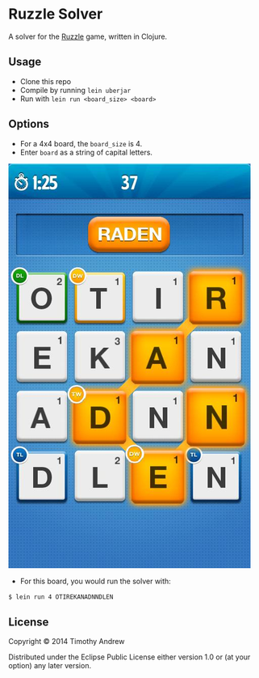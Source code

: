 # Ruzzle Solver

A solver for the [Ruzzle][1] game, written in Clojure.

## Usage

- Clone this repo
- Compile by running `lein uberjar`
- Run with `lein run <board_size> <board>`

## Options

- For a 4x4 board, the `board_size` is 4.
- Enter `board` as a string of capital letters.

![Example Ruzzle Board](https://raw.githubusercontent.com/timothyandrew/ruzzle-solver/master/resources/example.png)

- For this board, you would run the solver with:

```bash
$ lein run 4 OTIREKANADNNDLEN
```

## License

Copyright © 2014 Timothy Andrew

Distributed under the Eclipse Public License either version 1.0 or (at
your option) any later version.

[1]: http://www.ruzzle-game.com/
